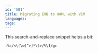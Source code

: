 ```yaml
---
id: '501'
title: Migrating ERB to HAML with VIM
languages:
tags:
---
```

This search-and-replace snippet helps a bit:


```
:%s/<\(\w[^>]*\)>/%\1/gc
```
    

